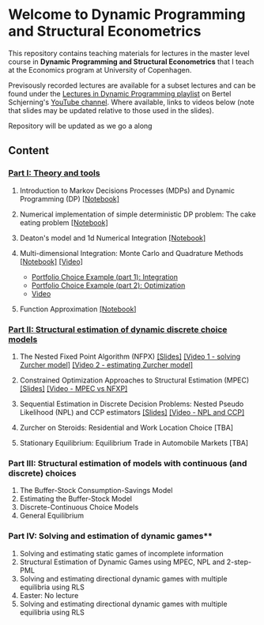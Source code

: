 # Welcome to Dynamic Programming and Structural Econometrics

This repository contains teaching materials for lectures in the master level course in **Dynamic Programming and Structural Econometrics** that I teach at the Economics program at University of Copenhagen. 

Previsously recorded lectures are available for a subset lectures and can be found under the [Lectures in Dynamic Programming playlist](https://www.youtube.com/watch?v=SbVIgzWt8So&list=PLzkJu0O0lYnEpJNYJ4Ent_qckS0OKkYYg) on Bertel Schjerning's [YouTube channel](https://www.youtube.com/user/BSchjerning). Where available, links to videos below (note that slides may be updated relative to those used in the slides). 

Repository will be updated as we go a along

## Content
### [Part I: Theory and tools](https://github.com/bschjerning/dp_ucph/tree/main/1_theory_tools)                                                   

1. Introduction to Markov Decisions Processes (MDPs) and Dynamic Programming (DP) [[Notebook]](https://github.com/bschjerning/dp_ucph/blob/main/1_theory_tools/01_dp_intro.ipynb)
1. Numerical implementation of simple deterministic DP problem: The cake eating problem [[Notebook]](https://github.com/bschjerning/dp_ucph/blob/main/1_theory_tools/02_cake_eating_example.ipynb) 
1. Deaton's model and 1d Numerical Integration [[Notebook]](https://github.com/bschjerning/dp_ucph/blob/main/1_theory_tools/03_deaton_1d_integration.ipynb)

1. Multi-dimensional Integration: Monte Carlo and Quadrature Methods [[Notebook]](https://github.com/bschjerning/dp_ucph/blob/main/1_theory_tools/04_multi_d_integration.ipynb) [[Video]](https://youtu.be/lyAXNsUG02g)
    - [Portfolio Choice Example (part 1): Integration](https://github.com/bschjerning/dp_ucph/blob/main/1_theory_tools/04a_portfolio_integration.ipynb)
    - [Portfolio Choice Example (part 2): Optimization](https://github.com/bschjerning/dp_ucph/blob/main/1_theory_tools/04b_portfolio_optimal.ipynb)
    - [Video](https://www.youtube.com/watch?v=VDvIyrMAKac)


1.  Function Approximation [[Notebook]](https://github.com/bschjerning/dp_ucph/blob/main/1_theory_tools/05_interpolation.ipynb)


### [Part II: Structural estimation of dynamic discrete choice models](https://github.com/bschjerning/dp_ucph/tree/main/2_dynamic_discrete_choice)                 

1. The Nested Fixed Point Algorithm (NFPX) [[Slides]](https://github.com/bschjerning/dp_ucph/blob/main/2_dynamic_discrete_choice/1_nfxp.pdf)
[[Video 1 - solving Zurcher model]](https://youtu.be/JfFCZhBYgGw) [[Video 2 - estimating Zurcher model]](https://youtu.be/YpCptgY9vzw)                                            
1. Constrained Optimization Approaches to Structural Estimation (MPEC) [[Slides]](https://github.com/bschjerning/dp_ucph/blob/main/2_dynamic_discrete_choice/2_mpec.pdf)
[[Video - MPEC vs NFXP]](https://youtu.be/1uuSTLbXyd8)

1. Sequential Estimation in Discrete Decision Problems: Nested Pseudo Likelihood (NPL) and CCP estimators [[Slides]](https://github.com/bschjerning/dp_ucph/blob/main/2_dynamic_discrete_choice/3_npl.pdf)
[[Video - NPL and CCP]](https://youtu.be/KqQaWuHvYkg)                    
1. Zurcher on Steroids: Residential and Work Location Choice [TBA]           
1. Stationary Equilibrium: Equilibrium Trade in Automobile Markets [TBA]     

### Part III: Structural estimation of models with continuous (and discrete) choices

1. The Buffer-Stock Consumption-Savings Model
1. Estimating the Buffer-Stock Model          
1. Discrete-Continuous Choice Models          
1. General Equilibrium                        

### Part IV: Solving and estimation of dynamic games**				

1. Solving and estimating static games of incomplete information                          
1. Structural Estimation of Dynamic Games using MPEC, NPL and 2-step-PML                  
1. Solving  and estimating directional dynamic games with multiple equilibria using RLS  
1. Easter: No lecture                                                                     
1. Solving  and estimating directional dynamic games with multiple equilibria using RLS   






